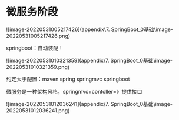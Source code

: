 # 微服务阶段

![image-20220531005217426](appendix\7. SpringBoot_0基础\image-20220531005217426.png)

springboot：自动装配！

![image-20220531010321359](appendix\7. SpringBoot_0基础\image-20220531010321359.png)

约定大于配置：maven spring springmvc springboot

微服务是一种架构风格，springmvc+contoller=》提供接口

![image-20220531012036241](appendix\7. SpringBoot_0基础\image-20220531012036241.png)